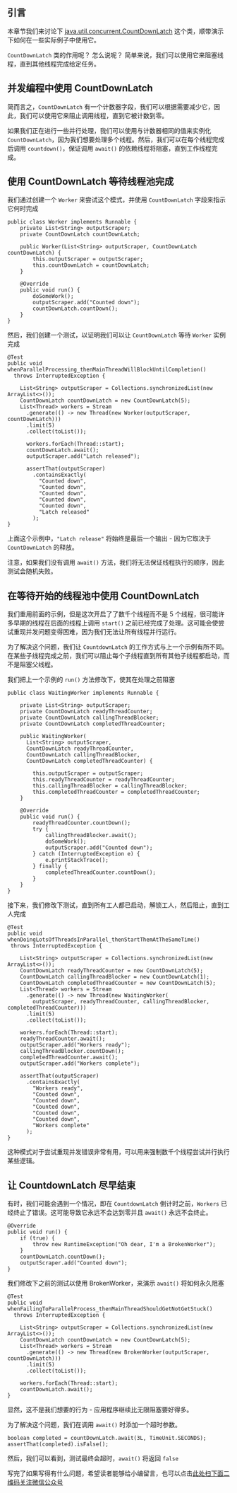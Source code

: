 ## 引言

本章节我们来讨论下 [java.util.concurrent.CountDownLatch](https://docs.oracle.com/javase/7/docs/api/java/util/concurrent/CountDownLatch.html) 这个类，顺带演示下如何在一些实际例子中使用它。

`CountDownLatch` 类的作用呢？ 怎么说呢？ 简单来说，我们可以使用它来阻塞线程，直到其他线程完成给定任务。

## 并发编程中使用 CountDownLatch ##

简而言之，`CountDownLatch` 有一个计数器字段，我们可以根据需要减少它，因此，我们可以使用它来阻止调用线程，直到它被计数到零。

如果我们正在进行一些并行处理，我们可以使用与计数器相同的值来实例化 `CountDownLatch`，因为我们想要处理多个线程。然后，我们可以在每个线程完成后调用 `countdown()`，保证调用 `await()` 的依赖线程将阻塞，直到工作线程完成。

## 使用 CountDownLatch 等待线程池完成 ##

我们通过创建一个 `Worker` 来尝试这个模式，并使用 `CountDownLatch` 字段来指示它何时完成

```
public class Worker implements Runnable {
    private List<String> outputScraper;
    private CountDownLatch countDownLatch;

    public Worker(List<String> outputScraper, CountDownLatch countDownLatch) {
        this.outputScraper = outputScraper;
        this.countDownLatch = countDownLatch;
    }

    @Override
    public void run() {
        doSomeWork();
        outputScraper.add("Counted down");
        countDownLatch.countDown();
    }
}
```

然后，我们创建一个测试，以证明我们可以让 `CountDownLatch` 等待 `Worker` 实例完成

```
@Test
public void whenParallelProcessing_thenMainThreadWillBlockUntilCompletion()
  throws InterruptedException {

    List<String> outputScraper = Collections.synchronizedList(new ArrayList<>());
    CountDownLatch countDownLatch = new CountDownLatch(5);
    List<Thread> workers = Stream
      .generate(() -> new Thread(new Worker(outputScraper, countDownLatch)))
      .limit(5)
      .collect(toList());

      workers.forEach(Thread::start);
      countDownLatch.await(); 
      outputScraper.add("Latch released");

      assertThat(outputScraper)
        .containsExactly(
          "Counted down",
          "Counted down",
          "Counted down",
          "Counted down",
          "Counted down",
          "Latch released"
        );
}
```

上面这个示例中，`"Latch release"` 将始终是最后一个输出 - 因为它取决于 `CountDownLatch` 的释放。

注意，如果我们没有调用 `await()` 方法，我们将无法保证线程执行的顺序，因此测试会随机失败。

## 在等待开始的线程池中使用 CountDownLatch ##

我们重用前面的示例，但是这次开启了了数千个线程而不是 5 个线程，很可能许多早期的线程在后面的线程上调用 `start()` 之前已经完成了处理。这可能会使尝试重现并发问题变得困难，因为我们无法让所有线程并行运行。

为了解决这个问题，我们让 `CountdownLatch` 的工作方式与上一个示例有所不同。在某些子线程完成之前，我们可以阻止每个子线程直到所有其他子线程都启动，而不是阻塞父线程。

我们把上一个示例的 `run()` 方法修改下，使其在处理之前阻塞

```
public class WaitingWorker implements Runnable {

    private List<String> outputScraper;
    private CountDownLatch readyThreadCounter;
    private CountDownLatch callingThreadBlocker;
    private CountDownLatch completedThreadCounter;

    public WaitingWorker(
      List<String> outputScraper,
      CountDownLatch readyThreadCounter,
      CountDownLatch callingThreadBlocker,
      CountDownLatch completedThreadCounter) {

        this.outputScraper = outputScraper;
        this.readyThreadCounter = readyThreadCounter;
        this.callingThreadBlocker = callingThreadBlocker;
        this.completedThreadCounter = completedThreadCounter;
    }

    @Override
    public void run() {
        readyThreadCounter.countDown();
        try {
            callingThreadBlocker.await();
            doSomeWork();
            outputScraper.add("Counted down");
        } catch (InterruptedException e) {
            e.printStackTrace();
        } finally {
            completedThreadCounter.countDown();
        }
    }
}
```

接下来，我们修改下测试，直到所有工人都已启动，解锁工人，然后阻止，直到工人完成

```
@Test
public void whenDoingLotsOfThreadsInParallel_thenStartThemAtTheSameTime()
 throws InterruptedException {

    List<String> outputScraper = Collections.synchronizedList(new ArrayList<>());
    CountDownLatch readyThreadCounter = new CountDownLatch(5);
    CountDownLatch callingThreadBlocker = new CountDownLatch(1);
    CountDownLatch completedThreadCounter = new CountDownLatch(5);
    List<Thread> workers = Stream
      .generate(() -> new Thread(new WaitingWorker(
        outputScraper, readyThreadCounter, callingThreadBlocker, completedThreadCounter)))
      .limit(5)
      .collect(toList());

    workers.forEach(Thread::start);
    readyThreadCounter.await(); 
    outputScraper.add("Workers ready");
    callingThreadBlocker.countDown(); 
    completedThreadCounter.await(); 
    outputScraper.add("Workers complete");

    assertThat(outputScraper)
      .containsExactly(
        "Workers ready",
        "Counted down",
        "Counted down",
        "Counted down",
        "Counted down",
        "Counted down",
        "Workers complete"
      );
}
```

这种模式对于尝试重现并发错误非常有用，可以用来强制数千个线程尝试并行执行某些逻辑。

## 让 CountdownLatch 尽早结束 ##

有时，我们可能会遇到一个情况，即在 `CountdownLatch` 倒计时之前，`Workers` 已经终止了错误。这可能导致它永远不会达到零并且 `await()` 永远不会终止。

```
@Override
public void run() {
    if (true) {
        throw new RuntimeException("Oh dear, I'm a BrokenWorker");
    }
    countDownLatch.countDown();
    outputScraper.add("Counted down");
}
```

我们修改下之前的测试以使用 BrokenWorker，来演示 `await()` 将如何永久阻塞

```
@Test
public void whenFailingToParallelProcess_thenMainThreadShouldGetNotGetStuck()
  throws InterruptedException {

    List<String> outputScraper = Collections.synchronizedList(new ArrayList<>());
    CountDownLatch countDownLatch = new CountDownLatch(5);
    List<Thread> workers = Stream
      .generate(() -> new Thread(new BrokenWorker(outputScraper, countDownLatch)))
      .limit(5)
      .collect(toList());

    workers.forEach(Thread::start);
    countDownLatch.await();
}
```

显然，这不是我们想要的行为 - 应用程序继续比无限阻塞要好得多。

为了解决这个问题，我们在调用 `await()` 时添加一个超时参数。

```
boolean completed = countDownLatch.await(3L, TimeUnit.SECONDS);
assertThat(completed).isFalse();
```

然后，我们可以看到，测试最终会超时，`await()` 将返回 `false`


写完了如果写得有什么问题，希望读者能够给小编留言，也可以点击[此处扫下面二维码关注微信公众号](https://www.ycbbs.vip/?p=28 "此处扫下面二维码关注微信公众号")


